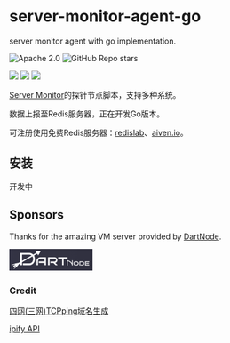 # server-monitor-agent-go

server monitor agent with go implementation.

<img alt="Apache 2.0" src="https://img.shields.io/github/license/LittleJake/server-monitor-agent-go?style=for-the-badge"> <img alt="GitHub Repo stars" src="https://img.shields.io/github/stars/LittleJake/server-monitor-agent-go?style=for-the-badge">

<img src="https://img.shields.io/badge/Windows-0078D6?style=for-the-badge&logo=windows&logoColor=white"> <img src="https://img.shields.io/badge/Linux-EFC624?style=for-the-badge&logo=linux&logoColor=black"> <img src="https://img.shields.io/badge/golang-3670A0?style=for-the-badge&logo=go">

[Server Monitor](https://github.com/LittleJake/server-monitor/)的探针节点脚本，支持多种系统。

数据上报至Redis服务器，正在开发Go版本。

可注册使用免费Redis服务器：[redislab](https://redis.com/)、[aiven.io](https://console.aiven.io/)。

## 安装

开发中

## Sponsors

Thanks for the amazing VM server provided by [DartNode](https://dartnode.com?via=1).

 <a href="https://dartnode.com?via=1"><img src="https://raw.githubusercontent.com/LittleJake/LittleJake/master/images/dartnode.png" width="150"></a>

### Credit

[四网(三网)TCPping域名生成](https://mjjbb.com/p/ping)

[ipify API](https://ipify.org/)
